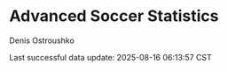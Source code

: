 # Advanced Soccer Statistics
Denis Ostroushko

<!-- gfm -->

Last successful data update: 2025-08-16 06:13:57 CST
